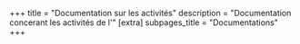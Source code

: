 +++
title = "Documentation sur les activités"
description = "Documentation concerant les activités de l'"
[extra]
subpages_title = "Documentations"
+++
